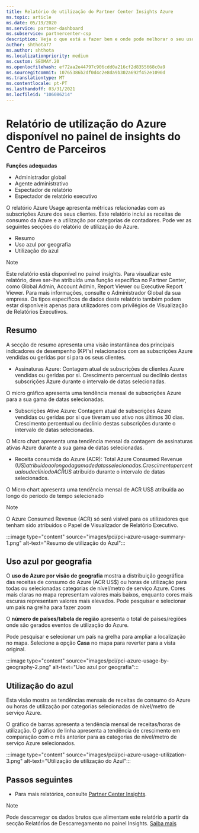 ```yaml
---
title: Relatório de utilização do Partner Center Insights Azure
ms.topic: article
ms.date: 05/19/2020
ms.service: partner-dashboard
ms.subservice: partnercenter-csp
description: Veja o que está a fazer bem e onde pode melhorar o seu uso de subscrições Azure que vende ou gere para os seus clientes.
author: shthota77
ms.author: shthota
ms.localizationpriority: medium
ms.custom: SEOMAY.20
ms.openlocfilehash: ef72aa2e44797c906cdd0a216cf2d8355668c0a9
ms.sourcegitcommit: 10765386b2df0d4c2e8da9b302a692f452e1090d
ms.translationtype: MT
ms.contentlocale: pt-PT
ms.lasthandoff: 03/31/2021
ms.locfileid: "106086214"
---
```

# <a name="azure-usage-report-available-from-the-partner-center-insights-dashboard"></a>Relatório de utilização do Azure disponível no painel de insights do Centro de Parceiros

**Funções adequadas**

- Administrador global
- Agente administrativo
- Espectador de relatório
- Espectador de relatório executivo

O relatório Azure Usage apresenta métricas relacionadas com as subscrições Azure dos seus clientes. Este relatório inclui as receitas de consumo da Azure e a utilização por categorias de contadores. Pode ver as seguintes secções do relatório de utilização do Azure.

- Resumo
- Uso azul por geografia
- Utilização do azul

 > [!NOTE]
 > Este relatório está disponível no painel insights. Para visualizar este relatório, deve ser-lhe atribuída uma função específica no Partner Center, como Global Admin, Account Admin, Report Viewer ou Executive Report Viewer. Para mais informações, consulte o Administrador Global da sua empresa. Os tipos específicos de dados deste relatório também podem estar disponíveis apenas para utilizadores com privilégios de Visualização de Relatórios Executivos.

## <a name="summary"></a>Resumo

A secção de resumo apresenta uma visão instantânea dos principais indicadores de desempenho (KPI's) relacionados com as subscrições Azure vendidas ou geridas por si para os seus clientes.  

- Assinaturas Azure: Contagem atual de subscrições de clientes Azure vendidas ou geridas por si.
Crescimento percentual ou declínio destas subscrições Azure durante o intervalo de datas selecionadas.

O micro gráfico apresenta uma tendência mensal de subscrições Azure para a sua gama de datas selecionadas.
- Subscrições Ative Azure: Contagem atual de subscrições Azure vendidas ou geridas por si que tiveram uso ativo nos últimos 30 dias.
Crescimento percentual ou declínio destas subscrições durante o intervalo de datas selecionadas.

O Micro chart apresenta uma tendência mensal da contagem de assinaturas ativas Azure durante a sua gama de datas selecionadas.

- Receita consumida do Azure (ACR): Total Azure Consumed Revenue (US$) atribuído ao longo da gama de datas selecionadas.
Crescimento percentual ou declínio do ACR US$ atribuído durante o intervalo de datas selecionados. 

O Micro chart apresenta uma tendência mensal de ACR US$ atribuída ao longo do período de tempo selecionado


> [!NOTE]
 > O Azure Consumed Revenue (ACR) só será visível para os utilizadores que tenham sido atribuídos o Papel de Visualizador de Relatório Executivo.

:::image type="content" source="images/pci/pci-azure-usage-summary-1.png" alt-text="Resumo de utilização do Azul":::

## <a name="azure-usage-by-geography"></a>Uso azul por geografia

O **uso do Azure por visão de geografia** mostra a distribuição geográfica das receitas de consumo do Azure (ACR US$) ou horas de utilização para todas ou selecionadas categorias de nível/metro de serviço Azure. Cores mais claras no mapa representam valores mais baixos, enquanto cores mais escuras representam valores mais elevados. Pode pesquisar e selecionar um país na grelha para fazer zoom 

O **número de países/tabela de região** apresenta o total de países/regiões onde são gerados eventos de utilização do Azure.

Pode pesquisar e selecionar um país na grelha para ampliar a localização no mapa. Selecione a opção **Casa** no mapa para reverter para a vista original.

:::image type="content" source="images/pci/pci-azure-usage-by-geography-2.png" alt-text="Uso azul por geografia":::

## <a name="azure-utilization"></a>Utilização do azul

Esta visão mostra as tendências mensais de receitas de consumo do Azure ou horas de utilização por categorias selecionadas de nível/metro de serviço Azure. 

O gráfico de barras apresenta a tendência mensal de receitas/horas de utilização. O gráfico de linha apresenta a tendência de crescimento em comparação com o mês anterior para as categorias de nível/metro de serviço Azure selecionados.

:::image type="content" source="images/pci/pci-azure-usage-utilization-3.png" alt-text="Utilização de utilização do Azul":::

## <a name="next-steps"></a>Passos seguintes

- Para mais relatórios, consulte [Partner Center Insights](partner-center-insights.md).

>[!NOTE] 
> Pode descarregar os dados brutos que alimentam este relatório a partir da secção Relatórios de Descarregamento no painel Insights. [Saiba mais](pci-download-reports.md) 
